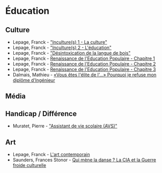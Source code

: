 
# Éducation 

## Culture 

- <i class="fa fa-film"></i> 
  Lepage, Franck - 
  ["Inculture(s) 1 - La culture"](https://www.youtube.com/watch?v=9MCU7ALAq0Q) 
- <i class="fa fa-film"></i> 
  Lepage, Franck - 
  ["Inculture(s) 2 - L'éducation"](https://www.youtube.com/watch?v=ACxRSSkYR_k)
- <i class="fa fa-film"></i> 
  Lepage, Franck - ["Désintoxication de la langue de bois"](https://www.youtube.com/watch?v=8oSIq5mxhv8)
- <i class="fa fa-film"></i> 
  Lepage, Franck - 
  [Renaissance de l'Education Populaire - Chapitre 1](https://www.youtube.com/watch?v=Y8fZ6oxbJuE)
- <i class="fa fa-film"></i> 
  Lepage, Franck - 
  [Renaissance de l'Education Populaire - Chapitre 2](https://www.youtube.com/watch?v=APHx-Wu5Now)
- <i class="fa fa-film"></i> 
  Lepage, Franck - 
  [Renaissance de l'Education Populaire - Chapitre 3](https://www.youtube.com/watch?v=VdTkNPFUoBE)
- <i class="fa fa-film"></i>
  Dalmais, Mathieu - [«Vous êtes l'élite de l'...» Pourquoi je refuse mon diplôme d'Ingénieur](https://www.youtube.com/watch?v=cRdw9Wy2ViE)

## Média

## Handicap / Différence

- <i class="fa fa-film"></i> 
  Muratet, Pierre -
  ["Assistant de vie scolaire (AVS)"](https://www.youtube.com/watch?v=RV8DaLupohk)


## Art

- <i class="fa fa-film"></i>
  Lepage, Franck - 
  [L'art contemporain ](https://www.youtube.com/watch?v=n3gOLGzMChU)
- <i class="fa fa-book"></i>
  Saunders, Frances Stonor - 
  [Qui mène la danse ? La CIA et la Guerre froide culturelle](
  https://www.amazon.fr/m%C3%A8ne-danse-Guerre-froide-culturelle/dp/220725416X)

<!-- Inculture(s) 4 : Faim de pétrole - http://www.youtube.com/watch?v=SpDAoO...
Inculture(s) 5 : Le travail - http://www.youtube.com/watch?v=cqIcOa...
Inculture(s) 8 : L'eau, ça chie - http://www.youtube.com/watch?v=hijW2y...
Inculture(s) 9 : Le Management - http://www.youtube.com/watch?v=F0pTUK... -


- <i class="fa fa-film"></i> 
  Arrêt sur Image - 
  ["La démocratie, c'est chiant. C'est le fascisme qui est naturel"](http://www.arretsurimages.net/emissions/2012-08-24/La-democratie-c-est-chiant-C-est-le-fascisme-qui-est-naturel-id5110)
    - <i class="fa fa-film"></i> 
       Et vidéo de 
      ["L'entretien avec Franck Lepage"](https://www.youtube.com/watch?v=zVhdg3kXBCo)
->
